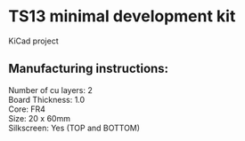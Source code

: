# TS13 minimal development kit

KiCad project

## Manufacturing instructions:

  Number of cu layers: 2 \
  Board Thickness: 1.0 \
  Core: FR4 \
  Size: 20 x 60mm \
  Silkscreen: Yes (TOP and BOTTOM)


